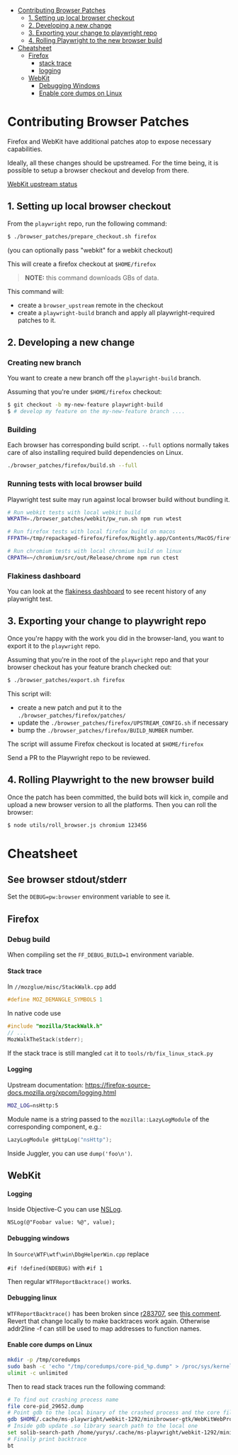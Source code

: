 - [Contributing Browser Patches](#Contributing-browser-patches)
    * [1. Setting up local browser checkout](#1-setting-up-local-browser-checkout)
    * [2. Developing a new change](#2-developing-a-new-change)
    * [3. Exporting your change to playwright repo](#3-exporting-your-change-to-playwright-repo)
    * [4. Rolling Playwright to the new browser build](#4-rolling-playwright-to-the-new-browser-build)
- [Cheatsheet](#cheatsheet)
    * [Firefox](#firefox)
        - [stack trace](#stack-trace)
        - [logging](#logging)
    * [WebKit](#webkit)
        - [Debugging Windows](#degugging-windows)
        - [Enable core dumps on Linux](#enable-core-dumps-on-linux)

# Contributing Browser Patches

Firefox and WebKit have additional patches atop to expose necessary capabilities.

Ideally, all these changes should be upstreamed.
For the time being, it is possible to setup a browser checkout
and develop from there.

[WebKit upstream status](webkit/upstream_status.md)

## 1. Setting up local browser checkout

From the `playwright` repo, run the following command:

```bash
$ ./browser_patches/prepare_checkout.sh firefox
```
(you can optionally pass "webkit" for a webkit checkout)

This will create a firefox checkout at  `$HOME/firefox`

> **NOTE:** this command downloads GBs of data.


This command will:
- create a `browser_upstream` remote in the checkout
- create a `playwright-build` branch and apply all playwright-required patches to it.

## 2. Developing a new change

### Creating new branch

You want to create a new branch off the `playwright-build` branch.

Assuming that you're under `$HOME/firefox` checkout:

```bash
$ git checkout -b my-new-feature playwright-build
$ # develop my feature on the my-new-feature branch ....
```

### Building

Each browser has corresponding build script. `--full` options normally takes care of also installing required build dependencies on Linux.

```bash
./browser_patches/firefox/build.sh --full
```

### Running tests with local browser build

Playwright test suite may run against local browser build without bundling it.
```bash
# Run webkit tests with local webkit build
WKPATH=./browser_patches/webkit/pw_run.sh npm run wtest

# Run firefox tests with local firefox build on macos
FFPATH=/tmp/repackaged-firefox/firefox/Nightly.app/Contents/MacOS/firefox npm run ftest

# Run chromium tests with local chromium build on linux
CRPATH=~/chromium/src/out/Release/chrome npm run ctest
```

### Flakiness dashboard

You can look at the [flakiness dashboard](http://flaky.aslushnikov.com/) to see recent history of any playwright test.

## 3. Exporting your change to playwright repo

Once you're happy with the work you did in the browser-land, you want to export it to the `playwright` repo.

Assuming that you're in the root of the `playwright` repo and that your browser checkout has your feature branch checked out:

```bash
$ ./browser_patches/export.sh firefox
```

This script will:
- create a new patch and put it to the `./browser_patches/firefox/patches/`
- update the `./browser_patches/firefox/UPSTREAM_CONFIG.sh` if necessary
- bump the `./browser_patches/firefox/BUILD_NUMBER` number.

The script will assume Firefox checkout is located at `$HOME/firefox`

Send a PR to the Playwright repo to be reviewed.

## 4. Rolling Playwright to the new browser build

Once the patch has been committed, the build bots will kick in, compile and upload a new browser version to all the platforms. Then you can roll the browser:

```bash
$ node utils/roll_browser.js chromium 123456
```

# Cheatsheet

## See browser stdout/stderr

Set the `DEBUG=pw:browser` environment variable to see it.

## Firefox

### Debug build

When compiling set the `FF_DEBUG_BUILD=1` environment variable.

#### Stack trace

In `//mozglue/misc/StackWalk.cpp` add

```c++
#define MOZ_DEMANGLE_SYMBOLS 1
```

In native code use

```c++
#include "mozilla/StackWalk.h"
// ...
MozWalkTheStack(stderr);
```

If the stack trace is still mangled `cat` it to `tools/rb/fix_linux_stack.py`

#### Logging

Upstream documentation: https://firefox-source-docs.mozilla.org/xpcom/logging.html

```bash
MOZ_LOG=nsHttp:5
```

Module name is a string passed to the `mozilla::LazyLogModule` of the corresponding component, e.g.:

```c++
LazyLogModule gHttpLog("nsHttp");
```

Inside Juggler, you can use `dump('foo\n')`.

## WebKit

#### Logging

Inside Objective-C you can use [NSLog](https://developer.apple.com/documentation/foundation/1395275-nslog).

```
NSLog(@"Foobar value: %@", value);
```

#### Debugging windows

In `Source\WTF\wtf\win\DbgHelperWin.cpp` replace

```#if !defined(NDEBUG)``` with ```#if 1```

Then regular `WTFReportBacktrace()` works.

#### Debugging linux

`WTFReportBacktrace()` has been broken since [r283707](https://github.com/WebKit/WebKit/commit/de4ba48c8f229bc45042b543a514f6d88b551a64), see [this comment](https://bugs.webkit.org/show_bug.cgi?id=181916#c96). Revert that change locally to make backtraces work again. Otherwise addr2line -f can still be used to map addresses to function names.

#### Enable core dumps on Linux

```bash
mkdir -p /tmp/coredumps
sudo bash -c 'echo "/tmp/coredumps/core-pid_%p.dump" > /proc/sys/kernel/core_pattern'
ulimit -c unlimited
```

Then to read stack traces run the following command:
```bash
# To find out crashing process name
file core-pid_29652.dump
# Point gdb to the local binary of the crashed process and the core file
gdb $HOME/.cache/ms-playwright/webkit-1292/minibrowser-gtk/WebKitWebProcess core-pid_29652
# Inside gdb update .so library search path to the local one
set solib-search-path /home/yurys/.cache/ms-playwright/webkit-1292/minibrowser-gtk
# Finally print backtrace
bt
```
